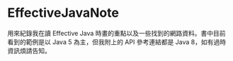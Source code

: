 # EffectiveJavaNote
用來紀錄我在讀 Effective Java 時畫的重點以及一些找到的網路資料。書中目前看到的範例是以 Java 5 為主，但我附上的 API 參考連結都是 Java 8，如有過時資訊煩請告知。

